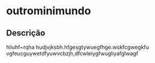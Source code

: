 # outrominimundo

## Descrição

hliuhf~rqha hudjvjksbh.hfgesgtywuegfhge.wskfcgwegkfu vgfeucguywetdfyuwvcbzjh,dfcwleiygfwugliyafglwagf